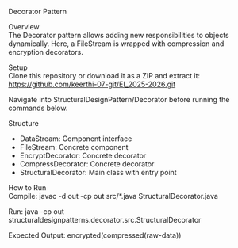 Decorator Pattern

Overview  
The Decorator pattern allows adding new responsibilities to objects dynamically. Here, a FileStream is wrapped with compression and encryption decorators.

Setup  
Clone this repository or download it as a ZIP and extract it:
https://github.com/keerthi-07-git/EI_2025-2026.git

Navigate into StructuralDesignPattern/Decorator before running the commands below.

Structure  
- DataStream: Component interface  
- FileStream: Concrete component  
- EncryptDecorator: Concrete decorator  
- CompressDecorator: Concrete decorator  
- StructuralDecorator: Main class with entry point  

How to Run  
Compile:
javac -d out -cp out src/*.java StructuralDecorator.java

Run:
java -cp out structuraldesignpatterns.decorator.src.StructuralDecorator

Expected Output:
encrypted(compressed(raw-data))
